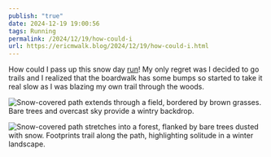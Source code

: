 ```yaml
---
publish: "true"
date: 2024-12-19 19:00:56
tags: Running
permalink: /2024/12/19/how-could-i
url: https://ericmwalk.blog/2024/12/19/how-could-i.html
---
```


How could I pass up this snow day [run](https://strava.com/activities/13152265831)! My only regret was I decided to go trails and I realized that the boardwalk has some bumps so started to take it real slow as I was blazing my own trail through the woods.

![Snow-covered path extends through a field, bordered by brown grasses. Bare trees and overcast sky provide a wintry backdrop.](https://ericmwalk.blog/uploads/2024/img-1385.jpeg)

![Snow-covered path stretches into a forest, flanked by bare trees dusted with snow. Footprints trail along the path, highlighting solitude in a winter landscape.](https://ericmwalk.blog/uploads/2024/img-1387.jpeg)